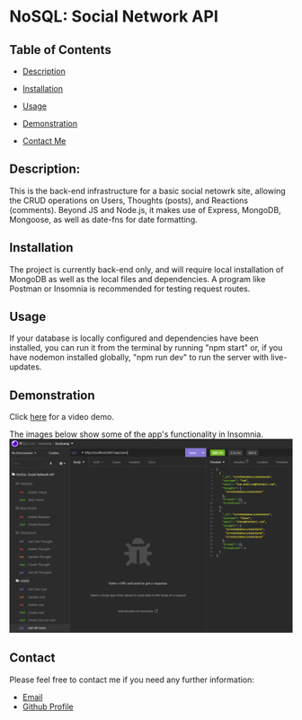 # NoSQL: Social Network API

## Table of Contents

- [Description](#description)

- [Installation](#installation)
- [Usage](#usage)
- [Demonstration](#demonstration)
- [Contact Me](#contact)

## Description:

This is the back-end infrastructure for a basic social netowrk site, allowing the CRUD operations on Users, Thoughts (posts), and Reactions (comments). Beyond JS and Node.js, it makes use of Express, MongoDB, Mongoose, as well as date-fns for date formatting.

## Installation

The project is currently back-end only, and will require local installation of MongoDB as well as the local files and dependencies. A program like Postman or Insomnia is recommended for testing request routes.

## Usage

If your database is locally configured and dependencies have been installed, you can run it from the terminal by running "npm start" or, if you have nodemon installed globally, "npm run dev" to run the server with live-updates.

## Demonstration

Click [here](https://watch.screencastify.com/v/2IhYEc0u9dfaG4wCPEZC) for a video demo.

The images below show some of the app's functionality in Insomnia.
![](./assets/GET_all_users.png)



## Contact

Please feel free to contact me if you need any further information:

- [Email](mailto:shanep42@gmail.com)
- [Github Profile](https://github.com/shanep42)
